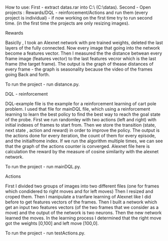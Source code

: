 How to use:
First - extract datas.rar into C:\ (C:\datas).
Second - Open projects : Rewards/DQL - reinforcement/Actions and run them (every project is individual) - if now working on the first time try to run second time. (in the first time the projects are only resizing images).

Rewards

Basiclly , I took  an Alexnet network with pre trained weights, deleted the last layers of the fully connected.
Now every image that going into the network become a features vector. Then I measured the the distance betwean every frame image (features vector) 
to the last features vecror which is the last frame (the target frame).
The output is the graph of thease distances of every frame - the graph is seasonality because the video of the frames going Back and forth.

To run the project - run distance.py.

DQL - reinforcement

DQL-example file is the example for a reinforcement learning of cart pole problem.
I used that file for mainDQL file, which using a reinforcement learning to learn the best policy
to find the best way to reach the goal state of the probe.
First we run randomley with two actions (left and right) with initial indexes of frames to start from.
Then we store the transition (state, next state , action and reward) in order to improve the policy.
The output is the actions done for every iteration, the count of them for every episode, and the initialfrome index.
If we run the algorithm multiple times, we can see that the graph of the actions counter is converged.
Alexnet file here is calculation the reward by the measure of cosine similarity with the alexnet network.

To run the project - run mainDQL.py.

Actions

First I divided two groups of images into two different files (one for frames which condidered to right moves and for left moves)
Then I resized and croped them.
Then I manipulate  a tranfare learning of Alexnet like I did before to get features vectors of the frames.
Then I built a network which get an input two features vectors (of the two frames that we consider as a move) and the output of the network
is two neurons. Then the new network learned the moves. 
In the learning process I determined that the right move got the weights [0,100] and left move [100,0]. 

To run the project - run testActions.py.
